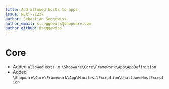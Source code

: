```yaml
---
title: Add allowed hosts to apps
issue: NEXT-21237
author: Sebastian Seggewiss
author_email: s.seggewiss@shopware.com
author_github: @seggewiss
---
```

# Core
* Added `allowedHosts` to `\Shopware\Core\Framework\App\AppDefinition`
* Added `\Shopware\Core\Framework\App\Manifest\Exception\UnallowedHostException`
